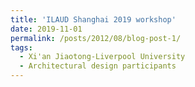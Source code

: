 ```yaml
---
title: 'ILAUD Shanghai 2019 workshop'
date: 2019-11-01
permalink: /posts/2012/08/blog-post-1/
tags:
  - Xi'an Jiaotong-Liverpool University
  - Architectural design participants
---
```

